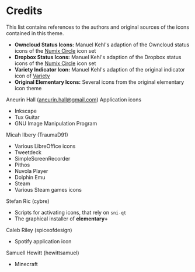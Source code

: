# Credits

This list contains references to the authors and original sources of the icons contained in this theme.

* **Owncloud Status Icons:** Manuel Kehl's adaption of the Owncloud status icons of the [Numix Circle](https://github.com/numixproject/numix-icon-theme-circle) icon set
* **Dropbox Status Icons:** Manuel Kehl's adaption of the Dropbox status icons of the [Numix Circle](https://github.com/numixproject/numix-icon-theme-circle) icon set
* **Variety Indicator Icon:** Manuel Kehl's adaption of the original indicator icon of [Variety](http://peterlevi.com/variety/)
* **Original Elementary Icons:** Several icons from the original elementary icon theme

Aneurin Hall (aneurin.hall@gmail.com)
Application icons
* Inkscape
* Tux Guitar
* GNU Image Manipulation Program

Micah Ilbery (TraumaD91)
* Various LibreOffice icons
* Tweetdeck
* SimpleScreenRecorder
* Pithos
* Nuvola Player
* Dolphin Emu
* Steam
* Various Steam games icons

Stefan Ric (cybre)
* Scripts for activating icons, that rely on `sni-qt`
* The graphical installer of **elementary+**

Caleb Riley (spiceofdesign)
* Spotify application icon

Samuell Hewitt (hewittsamuel)
* Minecraft